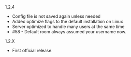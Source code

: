 1.2.4

*  Config file is not saved again unless needed
*  Added optimize flags to the default installation on Linux
*  Server optimized to handle many users at the same time
*  #58 - Default room always assumed your username now. 

1.2.X

*   First official release.